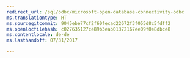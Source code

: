 ```yaml
---
redirect_url: /sql/odbc/microsoft-open-database-connectivity-odbc
ms.translationtype: HT
ms.sourcegitcommit: 9045ebe77cf2f60fecad22672f3f055d8c5fdff2
ms.openlocfilehash: c027635127ce89b3eab01372167ee09f0e8dbce8
ms.contentlocale: de-de
ms.lasthandoff: 07/31/2017

---
```


